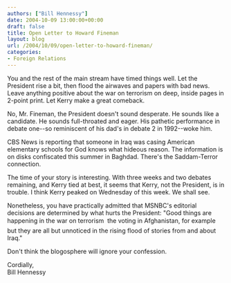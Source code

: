 ```yaml
---
authors: ["Bill Hennessy"]
date: 2004-10-09 13:00:00+00:00
draft: false
title: Open Letter to Howard Fineman
layout: blog
url: /2004/10/09/open-letter-to-howard-fineman/
categories:
- Foreign Relations
---
```


You and the rest of the main stream have timed things well.  Let the President rise a bit, then flood the airwaves and papers with bad news.  Leave anything positive about the war on terrorism on deep, inside pages in 2-point print.  Let Kerry make a great comeback.    
  
No, Mr. Fineman, the President doesn't sound desperate.  He sounds like a candidate.  He sounds full-throated and eager.  His pathetic performance in debate one--so reminiscent of his dad's in debate 2 in 1992--woke him.    
  
CBS News is reporting that someone in Iraq was casing American elementary schools for God knows what hideous reason.  The information is on disks confiscated this summer in Baghdad.  There's the Saddam-Terror connection.    
  
The time of your story is interesting.  With three weeks and two debates remaining, and Kerry tied at best, it seems that Kerry, not the President, is in trouble.  I think Kerry peaked on Wednesday of this week.  We shall see.  
  
Nonetheless, you have practically admitted that MSNBC's editorial decisions are determined by what hurts the President: "Good things are happening in the war on terrorism  the voting in Afghanistan, for example  but they are all but unnoticed in the rising flood of stories from and about Iraq."    
  
Don't think the blogosphere will ignore your confession.  
  
Cordially,  
Bill Hennessy  

